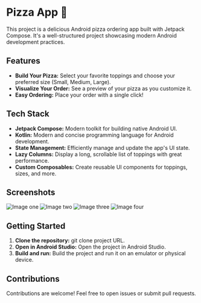  # Pizza App 🍕

This project is a delicious Android pizza ordering app built with Jetpack Compose. It's a well-structured project showcasing modern Android development practices.

## Features

* **Build Your Pizza:** Select your favorite toppings and choose your preferred size (Small, Medium, Large).
* **Visualize Your Order:**  See a preview of your pizza as you customize it. 
* **Easy Ordering:** Place your order with a single click!

## Tech Stack

* **Jetpack Compose:** Modern toolkit for building native Android UI.
* **Kotlin:**  Modern and concise programming language for Android development.
* **State Management:** Efficiently manage and update the app's UI state.
* **Lazy Columns:** Display a long, scrollable list of toppings with great performance.
* **Custom Composables:** Create reusable UI components for toppings, sizes, and more.

## Screenshots
![Image one](https://github.com/user-attachments/assets/3b8c834a-acf1-4008-aa15-6c941de6cf15)
![Image two](https://github.com/user-attachments/assets/02ce0a05-8ed0-4063-aaf3-ecde1ade5d4d)
![Image three](https://github.com/user-attachments/assets/dc0583ed-5626-4dac-bf4b-78ef70eff6d0)
![Image four](https://github.com/user-attachments/assets/85024e8d-41e9-4a75-86d2-51a39ec72916)

## Getting Started

1. **Clone the repository:** git clone project URL.
2. **Open in Android Studio:** Open the project in Android Studio.
3. **Build and run:** Build the project and run it on an emulator or physical device.

## Contributions

Contributions are welcome! Feel free to open issues or submit pull requests.
